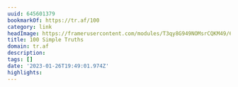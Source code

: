 ```yaml
---
uuid: 645601379
bookmarkOf: https://tr.af/100
category: link
headImage: https://framerusercontent.com/modules/T3qy8G949NOMsrCQKM49/60efm4WBBj6mgxrs6zBu/assets/1tu0JvU37RmTJfdOGSGs8kfTMUM.jpg
title: 100 Simple Truths
domain: tr.af
description: 
tags: []
date: '2023-01-26T19:49:01.974Z'
highlights: 
---
```




